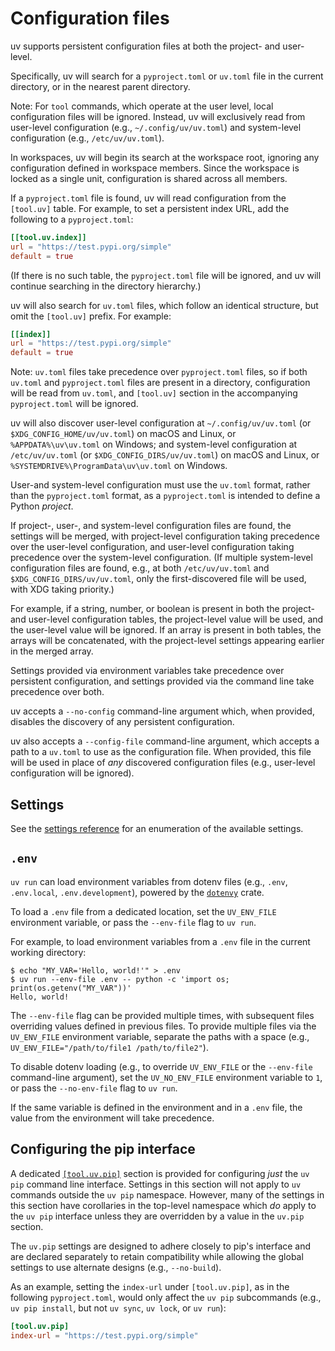 # Configuration files

uv supports persistent configuration files at both the project- and user-level.

Specifically, uv will search for a `pyproject.toml` or `uv.toml` file in the current directory, or in the nearest parent directory.

Note: For `tool` commands, which operate at the user level, local configuration files will be ignored. Instead, uv will exclusively read from user-level configuration (e.g., `~/.config/uv/uv.toml`) and system-level configuration (e.g., `/etc/uv/uv.toml`).

In workspaces, uv will begin its search at the workspace root, ignoring any configuration defined in workspace members. Since the workspace is locked as a single unit, configuration is shared across all members.

If a `pyproject.toml` file is found, uv will read configuration from the `[tool.uv]` table. For example, to set a persistent index URL, add the following to a `pyproject.toml`:

```toml
[[tool.uv.index]]
url = "https://test.pypi.org/simple"
default = true
```

(If there is no such table, the `pyproject.toml` file will be ignored, and uv will continue searching in the directory hierarchy.)

uv will also search for `uv.toml` files, which follow an identical structure, but omit the `[tool.uv]` prefix. For example:

```toml
[[index]]
url = "https://test.pypi.org/simple"
default = true
```

Note: `uv.toml` files take precedence over `pyproject.toml` files, so if both `uv.toml` and `pyproject.toml` files are present in a directory, configuration will be read from `uv.toml`, and `[tool.uv]` section in the accompanying `pyproject.toml` will be ignored.

uv will also discover user-level configuration at `~/.config/uv/uv.toml` (or `$XDG_CONFIG_HOME/uv/uv.toml`) on macOS and Linux, or `%APPDATA%\uv\uv.toml` on Windows; and system-level configuration at `/etc/uv/uv.toml` (or `$XDG_CONFIG_DIRS/uv/uv.toml`) on macOS and Linux, or `%SYSTEMDRIVE%\ProgramData\uv\uv.toml` on Windows.

User-and system-level configuration must use the `uv.toml` format, rather than the `pyproject.toml` format, as a `pyproject.toml` is intended to define a Python _project_.

If project-, user-, and system-level configuration files are found, the settings will be merged, with project-level configuration taking precedence over the user-level configuration, and user-level configuration taking precedence over the system-level configuration. (If multiple system-level configuration files are found, e.g., at both `/etc/uv/uv.toml` and `$XDG_CONFIG_DIRS/uv/uv.toml`, only the first-discovered file will be used, with XDG taking priority.)

For example, if a string, number, or boolean is present in both the project- and user-level configuration tables, the project-level value will be used, and the user-level value will be ignored. If an array is present in both tables, the arrays will be concatenated, with the project-level settings appearing earlier in the merged array.

Settings provided via environment variables take precedence over persistent configuration, and settings provided via the command line take precedence over both.

uv accepts a `--no-config` command-line argument which, when provided, disables the discovery of any persistent configuration.

uv also accepts a `--config-file` command-line argument, which accepts a path to a `uv.toml` to use as the configuration file. When provided, this file will be used in place of _any_ discovered configuration files (e.g., user-level configuration will be ignored).

## Settings

See the [settings reference](https://docs.astral.sh/uv/reference/settings/) for an enumeration of the available settings.

## `.env`

`uv run` can load environment variables from dotenv files (e.g., `.env`, `.env.local`, `.env.development`), powered by the [`dotenvy`](https://github.com/allan2/dotenvy) crate.

To load a `.env` file from a dedicated location, set the `UV_ENV_FILE` environment variable, or pass the `--env-file` flag to `uv run`.

For example, to load environment variables from a `.env` file in the current working directory:

```
$ echo "MY_VAR='Hello, world!'" > .env
$ uv run --env-file .env -- python -c 'import os; print(os.getenv("MY_VAR"))'
Hello, world!
```

The `--env-file` flag can be provided multiple times, with subsequent files overriding values defined in previous files. To provide multiple files via the `UV_ENV_FILE` environment variable, separate the paths with a space (e.g., `UV_ENV_FILE="/path/to/file1 /path/to/file2"`).

To disable dotenv loading (e.g., to override `UV_ENV_FILE` or the `--env-file` command-line argument), set the `UV_NO_ENV_FILE` environment variable to `1`, or pass the `--no-env-file` flag to `uv run`.

If the same variable is defined in the environment and in a `.env` file, the value from the environment will take precedence.

## Configuring the pip interface

A dedicated [`[tool.uv.pip]`](https://docs.astral.sh/uv/reference/settings/#pip) section is provided for configuring _just_ the `uv pip` command line interface. Settings in this section will not apply to `uv` commands outside the `uv pip` namespace. However, many of the settings in this section have corollaries in the top-level namespace which _do_ apply to the `uv pip` interface unless they are overridden by a value in the `uv.pip` section.

The `uv.pip` settings are designed to adhere closely to pip's interface and are declared separately to retain compatibility while allowing the global settings to use alternate designs (e.g., `--no-build`).

As an example, setting the `index-url` under `[tool.uv.pip]`, as in the following `pyproject.toml`, would only affect the `uv pip` subcommands (e.g., `uv pip install`, but not `uv sync`, `uv lock`, or `uv run`):

```toml
[tool.uv.pip]
index-url = "https://test.pypi.org/simple"
```